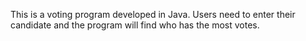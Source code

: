 This is a voting program developed in Java. 
Users need to enter their candidate and the program will find who has the most votes.